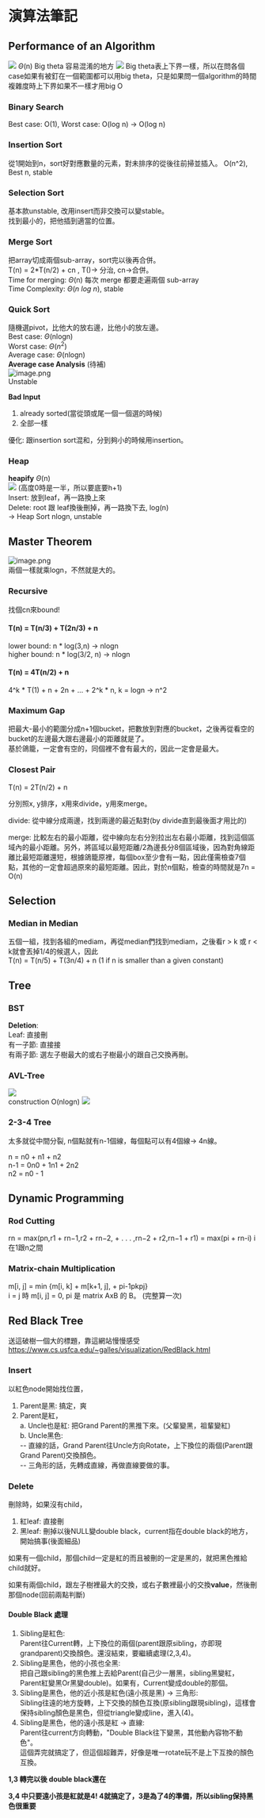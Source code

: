 # 演算法筆記
## Performance of an Algorithm
![](https://hackmd.io/_uploads/B1DZp7pfp.png)
$\Theta$(n)
Big theta 容易混淆的地方
![](https://hackmd.io/_uploads/ByO93m6MT.png)
Big theta表上下界一樣，所以在問各個case如果有被釘在一個範圍都可以用big theta，只是如果問一個algorithm的時間複雜度時上下界如果不一樣才用big O

### Binary Search
Best case: O(1), Worst case: O(log n) -> O(log n)

### Insertion Sort
從1開始到n，sort好對應數量的元素，對未排序的從後往前掃並插入。
O(n^2), Best n, stable

### Selection Sort
基本款unstable, 改用insert而非交換可以變stable。<br>
找到最小的，把他插到適當的位置。

### Merge Sort
把array切成兩個sub-array，sort完以後再合併。 <br>
T(n) = 2*T(n/2) + cn , T()-> 分治, cn->合併。<br>
Time for merging: $\Theta$(n) 每次 merge 都要走遍兩個 sub-array
<br>
Time Complexity: $\Theta(n\ log\ n)$, stable

### Quick Sort
隨機選pivot，比他大的放右邊，比他小的放左邊。<br>
Best case: $\Theta$(nlogn) <br>
Worst case: $\Theta(n^2)$ <br>
Average case: $\Theta$(nlogn)
<Br>**Average case Analysis** (待補) <br>
![image.png](https://hackmd.io/_uploads/HkNe3HWQ6.png)
<br>
Unstable

**Bad Input**
1. already sorted(當從頭或尾一個一個選的時候)
2. 全部一樣

優化:
跟insertion sort混和，分到夠小的時候用insertion。

### Heap 
**heapify** 
$\Theta$(n)<br>
![](https://hackmd.io/_uploads/S1-bFKRzT.png)
(高度0時是一半，所以要底要h+1) <br>
Insert: 放到leaf，再一路換上來<br>
Delete: root 跟 leaf換後刪掉，再一路換下去, log(n)<br>
-> Heap Sort nlogn, unstable

## Master Theorem
![image.png](https://hackmd.io/_uploads/HyXxXL-7p.png)
<br>
兩個一樣就乘logn，不然就是大的。

### Recursive
找個cn來bound!

#### T(n) = T(n/3) + T(2n/3) + n
lower bound: n * log(3,n) -> nlogn<br>
higher  bound: n * log(3/2, n) -> nlogn

#### T(n) = 4T(n/2) + n
4^k * T(1) + n + 2n + ... + 2^k * n, k = logn  -> n^2

### Maximum Gap
把最大-最小的範圍分成n+1個bucket，把數放到對應的bucket，之後再從看空的bucket的左邊最大跟右邊最小的距離就是了。
<br>
基於鴿籠，一定會有空的，同個裡不會有最大的，因此一定會是最大。

### Closest Pair
T(n) = 2T(n/2) + n

分別照x, y排序，x用來divide，y用來merge。

divide: 從中線分成兩邊，找到兩邊的最近點對(by divide直到最後面才用比的)

merge: 比較左右的最小距離，從中線向左右分別拉出左右最小距離，找到這個區域內的最小距離。另外，將區域以最短距離/2為邊長分8個區域後，因為對角線距離比最短距離還短，根據鴿籠原裡，每個box至少會有一點，因此僅需檢查7個點，其他的一定會超過原來的最短距離。因此，對於n個點，檢查的時間就是7n = O(n)

## Selection
### Median in Median
五個一組，找到各組的mediam，再從median們找到mediam，之後看r > k 或 r < k就會丟掉1/4的候選人，因此<br>
T(n) = T(n/5) + T(3n/4) + n (1 if n is smaller than a given constant)

## Tree
### BST
**Deletion**: 
<br>Leaf: 直接刪 <br>
有一子節: 直接接 <br>
有兩子節: 選左子樹最大的或右子樹最小的跟自己交換再刪。
### AVL-Tree
![](https://hackmd.io/_uploads/r1U_wh0Mp.png)<br>
construction O(nlogn)
![](https://hackmd.io/_uploads/BJg2qD3Cz6.png)
<br>

### 2-3-4 Tree
太多就從中間分裂, n個點就有n-1個線，每個點可以有4個線-> 4n線。

n = n0 + n1 + n2<br>
n-1 = 0n0 + 1n1 + 2n2<br>
n2 = n0 - 1




## Dynamic Programming
### Rod Cutting
rn = max(pn,r1 + rn−1,r2 + rn−2, + . . . ,rn−2 + r2,rn−1 + r1) = max(pi + rn-i) i在1跟n之間

### Matrix-chain Multiplication
m[i, j] = min {m[i, k] + m[k+1, j], + pi-1pkpj}<br>
i = j 時 m[i, j] = 0, pi 是 matrix AxB 的 B。
(完整算一次)

## Red Black Tree
送這破樹一個大的標題，靠這網站慢慢感受<br>
https://www.cs.usfca.edu/~galles/visualization/RedBlack.html
### Insert
以紅色node開始找位置，
1. Parent是黑: 搞定，爽
2. Parent是紅，<br>
a. Uncle也是紅:  把Grand Parent的黑推下來。(父輩變黑，祖輩變紅)<br>
b. Uncle黑色: <br>
-- 直線的話，Grand Parent往Uncle方向Rotate，上下換位的兩個(Parent跟Grand Parent)交換顏色。 <br>
-- 三角形的話，先轉成直線，再做直線要做的事。
### Delete
刪除時，如果沒有child，
1. 紅leaf: 直接刪
2. 黑leaf: 刪掉以後NULL變double black，current指在double black的地方，開始搞事(後面細品)

如果有一個child，那個child一定是紅的而且被刪的一定是黑的，就把黑色推給child就好。

如果有兩個child，跟左子樹裡最大的交換，或右子數裡最小的交換**value**，然後刪那個node(回前兩點判斷)

#### Double Black 處理
1. Sibling是紅色:<br> Parent往Current轉，上下換位的兩個(parent跟原sibling，亦即現grandparent)交換顏色。還沒結束，要繼續處理(2,3,4)。
2. Sibling是黑色，他的小孩也全黑:<br> 把自己跟sibling的黑色推上去給Parent(自己少一層黑，sibling黑變紅，Parent紅變黑Or黑變double)。如果有，Current變成double的那個。
3. Sibling是黑色，他的近小孩是紅色(遠小孩是黑) -> 三角形:<br>
Sibling往遠的地方旋轉，上下交換的顏色互換(原sibling跟現sibling)，這樣會保持sibling顏色是黑色，但從triangle變成line，進入(4)。
4. Sibling是黑色，他的遠小孩是紅 -> 直線:<br> 
Parent往current方向轉動，"Double Black往下變黑，其他動內容物不動色"。<br>
這個弄完就搞定了，但這個超難弄，好像是唯一rotate玩不是上下互換的顏色互換。

**1,3 轉完以後 double black還在**

**3,4 中只要遠小孩是紅就是4! 4就搞定了，3是為了4的準備，所以sibling保持黑色很重要**
